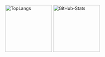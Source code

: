 <!--
- 👋 Hi, I’m @otazero
- 👀 I’m interested in ...
- 🌱 I’m currently learning ...
- 💞️ I’m looking to collaborate on ...
- 📫 How to reach me ...
->
<!---
otazero/otazero is a ✨ special ✨ repository because its `README.md` (this file) appears on your GitHub profile.
You can click the Preview link to take a look at your changes.
--->

<p align="left"> 
  <img href="https://github.com/otazero/" alt="TopLangs" height="150px" src="https://github-readme-stats.vercel.app/api/top-langs/?username=Dorayaki-Chan&count_private=true&layout=compact&theme=tokyonight" />
  <img href="https://github.com/otazero/" alt="GitHub-Stats" height="150px" src="https://github-readme-stats.vercel.app/api?username=Dorayaki-Chan&hide=contribs&count_private=true&show_icons=true&theme=tokyonight" />
</p>

<!-- リポジトリステータス -->
<!--
[![hogehoge's github stats](https://github-readme-stats.vercel.app/api?username=otazero&hide=contribs&count_private=true&show_icons=true&theme=tokyonight)](https://github.com/otazero/)
-->

<!-- ソースコード統計 -->
<!--
[![Top used Langs](https://github-readme-stats.vercel.app/api/top-langs/?username=otazero&count_private=true&layout=compact&theme=tokyonight)](https://github.com/otazero/)
-->
